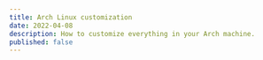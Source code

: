 ```yaml
---
title: Arch Linux customization
date: 2022-04-08
description: How to customize everything in your Arch machine.
published: false
---
```

